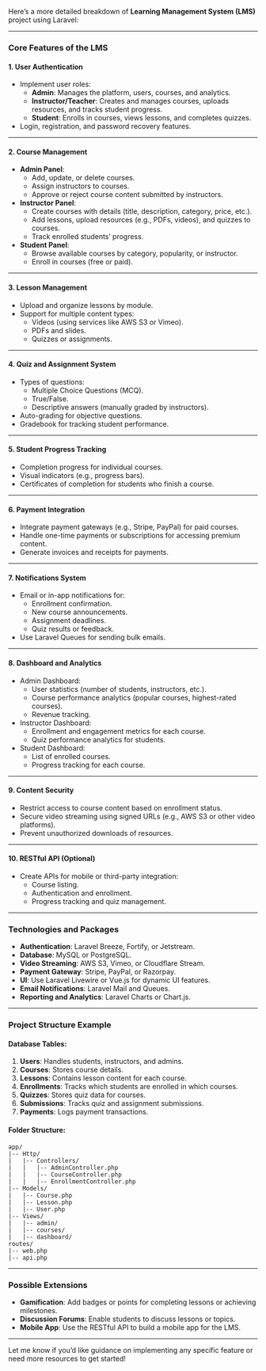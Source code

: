 Here’s a more detailed breakdown of **Learning Management System (LMS)** project using Laravel:

---

### **Core Features of the LMS**

#### 1. **User Authentication**  
- Implement user roles:
  - **Admin**: Manages the platform, users, courses, and analytics.
  - **Instructor/Teacher**: Creates and manages courses, uploads resources, and tracks student progress.
  - **Student**: Enrolls in courses, views lessons, and completes quizzes.
- Login, registration, and password recovery features.

---

#### 2. **Course Management**  
- **Admin Panel**:
  - Add, update, or delete courses.
  - Assign instructors to courses.
  - Approve or reject course content submitted by instructors.
- **Instructor Panel**:
  - Create courses with details (title, description, category, price, etc.).
  - Add lessons, upload resources (e.g., PDFs, videos), and quizzes to courses.
  - Track enrolled students’ progress.
- **Student Panel**:
  - Browse available courses by category, popularity, or instructor.
  - Enroll in courses (free or paid).

---

#### 3. **Lesson Management**  
- Upload and organize lessons by module.
- Support for multiple content types:
  - Videos (using services like AWS S3 or Vimeo).
  - PDFs and slides.
  - Quizzes or assignments.

---

#### 4. **Quiz and Assignment System**  
- Types of questions:
  - Multiple Choice Questions (MCQ).
  - True/False.
  - Descriptive answers (manually graded by instructors).
- Auto-grading for objective questions.
- Gradebook for tracking student performance.

---

#### 5. **Student Progress Tracking**  
- Completion progress for individual courses.
- Visual indicators (e.g., progress bars).
- Certificates of completion for students who finish a course.

---

#### 6. **Payment Integration**  
- Integrate payment gateways (e.g., Stripe, PayPal) for paid courses.
- Handle one-time payments or subscriptions for accessing premium content.
- Generate invoices and receipts for payments.

---

#### 7. **Notifications System**  
- Email or in-app notifications for:
  - Enrollment confirmation.
  - New course announcements.
  - Assignment deadlines.
  - Quiz results or feedback.
- Use Laravel Queues for sending bulk emails.

---

#### 8. **Dashboard and Analytics**  
- Admin Dashboard:
  - User statistics (number of students, instructors, etc.).
  - Course performance analytics (popular courses, highest-rated courses).
  - Revenue tracking.
- Instructor Dashboard:
  - Enrollment and engagement metrics for each course.
  - Quiz performance analytics for students.
- Student Dashboard:
  - List of enrolled courses.
  - Progress tracking for each course.

---

#### 9. **Content Security**  
- Restrict access to course content based on enrollment status.
- Secure video streaming using signed URLs (e.g., AWS S3 or other video platforms).
- Prevent unauthorized downloads of resources.

---

#### 10. **RESTful API (Optional)**  
- Create APIs for mobile or third-party integration:
  - Course listing.
  - Authentication and enrollment.
  - Progress tracking and quiz management.

---

### **Technologies and Packages**  
- **Authentication**: Laravel Breeze, Fortify, or Jetstream.
- **Database**: MySQL or PostgreSQL.
- **Video Streaming**: AWS S3, Vimeo, or Cloudflare Stream.
- **Payment Gateway**: Stripe, PayPal, or Razorpay.
- **UI**: Use Laravel Livewire or Vue.js for dynamic UI features.
- **Email Notifications**: Laravel Mail and Queues.
- **Reporting and Analytics**: Laravel Charts or Chart.js.

---

### **Project Structure Example**  
#### Database Tables:
1. **Users**: Handles students, instructors, and admins.
2. **Courses**: Stores course details.
3. **Lessons**: Contains lesson content for each course.
4. **Enrollments**: Tracks which students are enrolled in which courses.
5. **Quizzes**: Stores quiz data for courses.
6. **Submissions**: Tracks quiz and assignment submissions.
7. **Payments**: Logs payment transactions.

#### Folder Structure:
```
app/
|-- Http/
|   |-- Controllers/
|   |   |-- AdminController.php
|   |   |-- CourseController.php
|   |   |-- EnrollmentController.php
|-- Models/
|   |-- Course.php
|   |-- Lesson.php
|   |-- User.php
|-- Views/
|   |-- admin/
|   |-- courses/
|   |-- dashboard/
routes/
|-- web.php
|-- api.php
```

---

### **Possible Extensions**  
- **Gamification**: Add badges or points for completing lessons or achieving milestones.
- **Discussion Forums**: Enable students to discuss lessons or topics.
- **Mobile App**: Use the RESTful API to build a mobile app for the LMS.

---

Let me know if you’d like guidance on implementing any specific feature or need more resources to get started!
